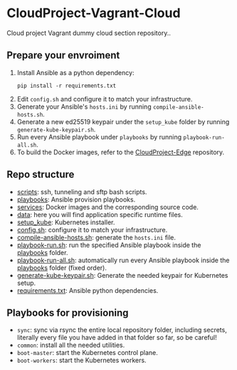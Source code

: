 # CloudProject-Vagrant-Cloud
Cloud project Vagrant dummy cloud section repository..

## Prepare your envroiment
1. Install Ansible as a python dependency:
	```
	pip install -r requirements.txt
	```
2. Edit `config.sh` and configure it to match your infrastructure.
3. Generate your Ansible's `hosts.ini` by running `compile-ansible-hosts.sh`.
4. Generate a new ed25519 keypair under the `setup_kube` folder by running `generate-kube-keypair.sh`.
5. Run every Ansible playbook under `playbooks` by running `playbook-run-all.sh`.
6. To build the Docker images, refer to the [CloudProject-Edge](https://github.com/LoZioo/CloudProject-Edge) repository.

## Repo structure
- [scripts](scripts): ssh, tunneling and sftp bash scripts.
- [playbooks](playbooks): Ansible provision playbooks.
- [services](services): Docker images and the corresponding source code.
- [data](data): here you will find application specific runtime files.
- [setup_kube](setup_kube): Kubernetes installer.
- [config.sh](config.sh): configure it to match your infrastructure.
- [compile-ansible-hosts.sh](compile-ansible-hosts.sh): generate the `hosts.ini` file.
- [playbook-run.sh](playbook-run.sh): run the specified Ansible playbook inside the [playbooks](playbooks) folder.
- [playbook-run-all.sh](playbook-run-all.sh): automatically run every Ansible playbook inside the [playbooks](playbooks) folder (fixed order).
- [generate-kube-keypair.sh](generate-kube-keypair.sh): Generate the needed keypair for Kubernetes setup.
- [requirements.txt](requirements.txt): Ansible python dependencies.

## Playbooks for provisioning
- `sync`: sync via rsync the entire local repository folder, including secrets, literally every file you have added in that folder so far, so be careful!
- `common`: install all the needed utilities.
- `boot-master`: start the Kubernetes control plane.
- `boot-workers`: start the Kubernetes workers.
